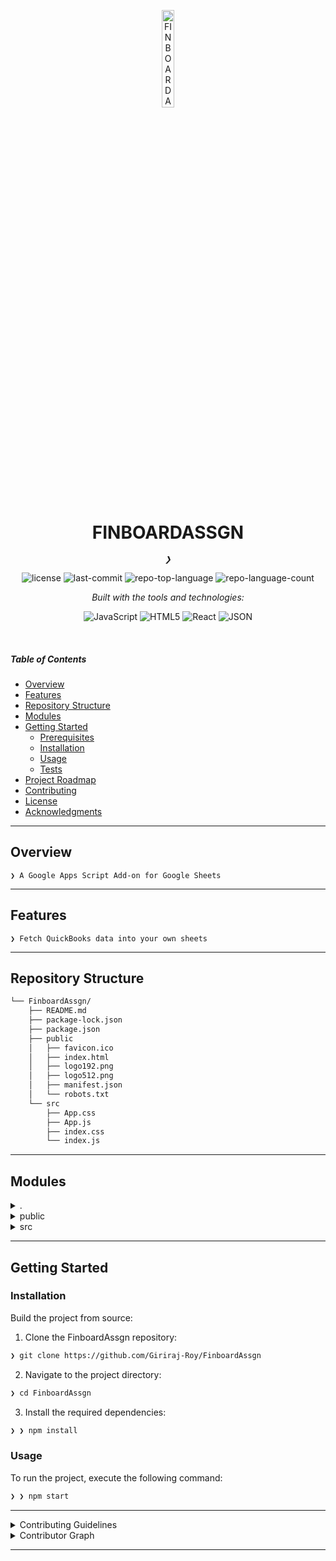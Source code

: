 <p align="center">
  <img src="https://img.icons8.com/?size=512&id=55494&format=png" width="20%" alt="FINBOARDASSGN-logo">
</p>
<p align="center">
    <h1 align="center">FINBOARDASSGN</h1>
</p>
<p align="center">
    <em><code>❯</code></em>
</p>
<p align="center">
	<img src="https://img.shields.io/github/license/Giriraj-Roy/FinboardAssgn?style=flat&logo=opensourceinitiative&logoColor=white&color=0080ff" alt="license">
	<img src="https://img.shields.io/github/last-commit/Giriraj-Roy/FinboardAssgn?style=flat&logo=git&logoColor=white&color=0080ff" alt="last-commit">
	<img src="https://img.shields.io/github/languages/top/Giriraj-Roy/FinboardAssgn?style=flat&color=0080ff" alt="repo-top-language">
	<img src="https://img.shields.io/github/languages/count/Giriraj-Roy/FinboardAssgn?style=flat&color=0080ff" alt="repo-language-count">
</p>
<p align="center">
		<em>Built with the tools and technologies:</em>
</p>
<p align="center">
	<img src="https://img.shields.io/badge/JavaScript-F7DF1E.svg?style=flat&logo=JavaScript&logoColor=black" alt="JavaScript">
	<img src="https://img.shields.io/badge/HTML5-E34F26.svg?style=flat&logo=HTML5&logoColor=white" alt="HTML5">
	<img src="https://img.shields.io/badge/React-61DAFB.svg?style=flat&logo=React&logoColor=black" alt="React">
	<img src="https://img.shields.io/badge/JSON-000000.svg?style=flat&logo=JSON&logoColor=white" alt="JSON">
</p>

<br>

#####  Table of Contents

- [ Overview](#-overview)
- [ Features](#-features)
- [ Repository Structure](#-repository-structure)
- [ Modules](#-modules)
- [ Getting Started](#-getting-started)
    - [ Prerequisites](#-prerequisites)
    - [ Installation](#-installation)
    - [ Usage](#-usage)
    - [ Tests](#-tests)
- [ Project Roadmap](#-project-roadmap)
- [ Contributing](#-contributing)
- [ License](#-license)
- [ Acknowledgments](#-acknowledgments)

---

##  Overview

<code>❯ A Google Apps Script Add-on for Google Sheets</code>

---

##  Features

<code>❯ Fetch QuickBooks data into your own sheets</code>

---

##  Repository Structure

```sh
└── FinboardAssgn/
    ├── README.md
    ├── package-lock.json
    ├── package.json
    ├── public
    │   ├── favicon.ico
    │   ├── index.html
    │   ├── logo192.png
    │   ├── logo512.png
    │   ├── manifest.json
    │   └── robots.txt
    └── src
        ├── App.css
        ├── App.js
        ├── index.css
        └── index.js
```

---

##  Modules

<details closed><summary>.</summary>

| File | Summary |
| --- | --- |
| [package.json](https://github.com/Giriraj-Roy/FinboardAssgn/blob/main/package.json) | <code>❯ REPLACE-ME</code> |
| [package-lock.json](https://github.com/Giriraj-Roy/FinboardAssgn/blob/main/package-lock.json) | <code>❯ REPLACE-ME</code> |

</details>

<details closed><summary>public</summary>

| File | Summary |
| --- | --- |
| [index.html](https://github.com/Giriraj-Roy/FinboardAssgn/blob/main/public/index.html) | <code>❯ REPLACE-ME</code> |
| [manifest.json](https://github.com/Giriraj-Roy/FinboardAssgn/blob/main/public/manifest.json) | <code>❯ REPLACE-ME</code> |
| [robots.txt](https://github.com/Giriraj-Roy/FinboardAssgn/blob/main/public/robots.txt) | <code>❯ REPLACE-ME</code> |

</details>

<details closed><summary>src</summary>

| File | Summary |
| --- | --- |
| [App.js](https://github.com/Giriraj-Roy/FinboardAssgn/blob/main/src/App.js) | <code>❯ REPLACE-ME</code> |
| [App.css](https://github.com/Giriraj-Roy/FinboardAssgn/blob/main/src/App.css) | <code>❯ REPLACE-ME</code> |
| [index.js](https://github.com/Giriraj-Roy/FinboardAssgn/blob/main/src/index.js) | <code>❯ REPLACE-ME</code> |
| [index.css](https://github.com/Giriraj-Roy/FinboardAssgn/blob/main/src/index.css) | <code>❯ REPLACE-ME</code> |

</details>

---

##  Getting Started


###  Installation

Build the project from source:

1. Clone the FinboardAssgn repository:
```sh
❯ git clone https://github.com/Giriraj-Roy/FinboardAssgn
```

2. Navigate to the project directory:
```sh
❯ cd FinboardAssgn
```

3. Install the required dependencies:
```sh
❯ ❯ npm install
```

###  Usage

To run the project, execute the following command:

```sh
❯ ❯ npm start
```

---


<details closed>
<summary>Contributing Guidelines</summary>

1. **Fork the Repository**: Start by forking the project repository to your github account.
2. **Clone Locally**: Clone the forked repository to your local machine using a git client.
   ```sh
   git clone https://github.com/Giriraj-Roy/FinboardAssgn
   ```
3. **Create a New Branch**: Always work on a new branch, giving it a descriptive name.
   ```sh
   git checkout -b new-feature-x
   ```
4. **Make Your Changes**: Develop and test your changes locally.
5. **Commit Your Changes**: Commit with a clear message describing your updates.
   ```sh
   git commit -m 'Implemented new feature x.'
   ```
6. **Push to github**: Push the changes to your forked repository.
   ```sh
   git push origin new-feature-x
   ```
7. **Submit a Pull Request**: Create a PR against the original project repository. Clearly describe the changes and their motivations.
8. **Review**: Once your PR is reviewed and approved, it will be merged into the main branch. Congratulations on your contribution!
</details>

<details closed>
<summary>Contributor Graph</summary>
<br>
<p align="left">
   <a href="https://github.com{/Giriraj-Roy/FinboardAssgn/}graphs/contributors">
      <img src="https://contrib.rocks/image?repo=Giriraj-Roy/FinboardAssgn">
   </a>
</p>
</details>

---

